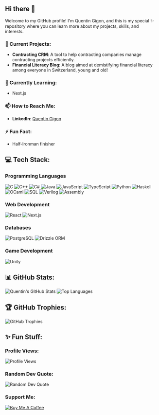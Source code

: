 ## Hi there 👋

Welcome to my GitHub profile! I'm Quentin Gigon, and this is my special ✨ repository where you can learn more about my projects, skills, and interests.

### 🔭 Current Projects:
- **Contracting CRM**: A tool to help contracting companies manage contracting projects efficiently.
- **Financial Literacy Blog**: A blog aimed at demistifying financial literacy among everyone in Switzerland, young and old!

### 🌱 Currently Learning:
- Next.js

### 📫 How to Reach Me:
- **LinkedIn**: [Quentin Gigon](https://www.linkedin.com/in/quentin-gigon-郭昆廷-6a91a694/)

### ⚡ Fun Fact:
- Half-Ironman finisher

## 💻 Tech Stack:

### Programming Languages
![C](https://img.shields.io/badge/C-00599C?style=for-the-badge&logo=c&logoColor=white)
![C++](https://img.shields.io/badge/C++-00599C?style=for-the-badge&logo=cplusplus&logoColor=white)
![C#](https://img.shields.io/badge/C%23-239120?style=for-the-badge&logo=c-sharp&logoColor=white)
![Java](https://img.shields.io/badge/Java-007396?style=for-the-badge&logo=java&logoColor=white)
![JavaScript](https://img.shields.io/badge/JavaScript-F7DF1E?style=for-the-badge&logo=javascript&logoColor=black)
![TypeScript](https://img.shields.io/badge/TypeScript-007ACC?style=for-the-badge&logo=typescript&logoColor=white)
![Python](https://img.shields.io/badge/Python-3776AB?style=for-the-badge&logo=python&logoColor=white)
![Haskell](https://img.shields.io/badge/Haskell-5e5086?style=for-the-badge&logo=haskell&logoColor=white)
![OCaml](https://img.shields.io/badge/OCaml-E9573F?style=for-the-badge&logo=ocaml&logoColor=white)
![SQL](https://img.shields.io/badge/SQL-4479A1?style=for-the-badge&logo=sql&logoColor=white)
![Verilog](https://img.shields.io/badge/Verilog-FFFFFF?style=for-the-badge&logo=verilog&logoColor=black)
![Assembly](https://img.shields.io/badge/Assembly-525252?style=for-the-badge&logo=assembly&logoColor=white)

### Web Development
![React](https://img.shields.io/badge/React-61DAFB?style=for-the-badge&logo=react&logoColor=black)
![Next.js](https://img.shields.io/badge/Next.js-000000?style=for-the-badge&logo=next-dot-js&logoColor=white)

### Databases
![PostgreSQL](https://img.shields.io/badge/PostgreSQL-336791?style=for-the-badge&logo=postgresql&logoColor=white)
![Drizzle ORM](https://img.shields.io/badge/Drizzle_ORM-007396?style=for-the-badge&logo=drizzle&logoColor=white)

### Game Development
![Unity](https://img.shields.io/badge/Unity-000000?style=for-the-badge&logo=unity&logoColor=white)


## 📊 GitHub Stats:

![Quentin's GitHub Stats](https://github-readme-stats.vercel.app/api?username=Quentin-Gigon&show_icons=true&theme=radical)
![Top Languages](https://github-readme-stats.vercel.app/api/top-langs/?username=Quentin-Gigon&layout=compact&theme=radical)

## 🏆 GitHub Trophies:

![GitHub Trophies](https://github-profile-trophy.vercel.app/?username=Quentin-Gigon&theme=radical)

## ✨ Fun Stuff:

### Profile Views:
![Profile Views](https://komarev.com/ghpvc/?username=Quentin-Gigon&color=blue&style=flat)

### Random Dev Quote:
![Random Dev Quote](https://quotes-github-readme.vercel.app/api?type=horizontal&theme=radical)

### Support Me:
[![Buy Me A Coffee](https://img.shields.io/badge/-Buy_Me_A_Coffee-FFDD00?style=for-the-badge&logo=buy-me-a-coffee&logoColor=black)](https://www.buymeacoffee.com/QuentinGigon)

